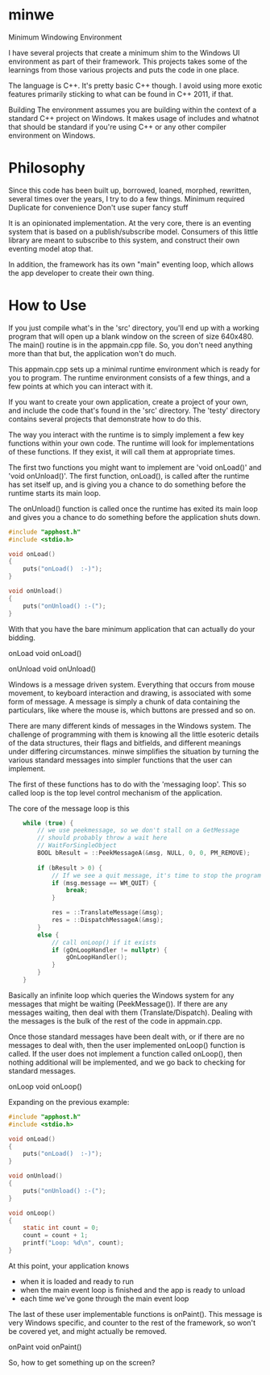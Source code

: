 # minwe
 Minimum Windowing Environment

I have several projects that create a minimum shim to the Windows UI environment as part of their framework.  This projects takes some of the learnings from those various projects and puts the code in one place.

The language is C++.  It's pretty basic C++ though.  I avoid using more exotic features
primarily sticking to what can be found in C++ 2011, if that.

Building
The environment assumes you are building within the context of a standard C++ project
on Windows.  It makes usage of includes and whatnot that should be standard if you're
using C++ or any other compiler environment on Windows.

Philosophy
==========
Since this code has been built up, borrowed, loaned, morphed, rewritten, several
times over the years, I try to do a few things.
Minimum required
Duplicate for convenience
Don't use super fancy stuff

It is an opinionated implementation.  At the very core, there is an eventing
system that is based on a publish/subscribe model.  Consumers of this little library
are meant to subscribe to this system, and construct their own eventing model atop that.

In addition, the framework has its own "main" eventing loop, which allows the app
developer to create their own thing.

How to Use
==========
If you just compile what's in the 'src' directory, you'll end up with a working
program that will open up a blank window on the screen of size 640x480.  The main() 
routine is in the appmain.cpp file.  So, you don't need anything more than that
but, the application won't do much.

This appmain.cpp sets up a minimal runtime environment which is ready for 
you to program.  The runtime environment consists of a few things, and a few
points at which you can interact with it.


If you want to create your own application, create a project of your own, and
include the code that's found in the 'src' directory.  The 'testy' directory
contains several projects that demonstrate how to do this.

The way you interact with the runtime is to simply implement a few key
functions within your own code.  The runtime will look for implementations
of these functions.  If they exist, it will call them at appropriate times.

The first two functions you might want to implement are 'void onLoad()' and
'void onUnload()'.  The first function, onLoad(), is called after the runtime
has set itself up, and is giving you a chance to do something before
the runtime starts its main loop.

The onUnload() function is called once the runtime has exited its main loop
and gives you a chance to do something before the application shuts down.

```C
#include "apphost.h"
#include <stdio.h>

void onLoad()
{
	puts("onLoad()  :-)");
}

void onUnload()
{
	puts("onUnload() :-(");
}
```

With that you have the bare minimum application that can actually do
your bidding.

onLoad
void onLoad()

onUnload
void onUnload()

Windows is a message driven system.  Everything that occurs from mouse
movement, to keyboard interaction and drawing, is associated with some
form of message.  A message is simply a chunk of data containing the
particulars, like where the mouse is, which buttons are pressed and so on.

There are many different kinds of messages in the Windows system.  The
challenge of programming with them is knowing all the little esoteric details
of the data structures, their flags and bitfields, and different meanings
under differing circumstances.  minwe simplifies the situation by 
turning the various standard messages into simpler functions that the 
user can implement.

The first of these functions has to do with the 'messaging loop'.  This
so called loop is the top level control mechanism of the application.

The core of the message loop is this

```C
    while (true) {
        // we use peekmessage, so we don't stall on a GetMessage
        // should probably throw a wait here
        // WaitForSingleObject
        BOOL bResult = ::PeekMessageA(&msg, NULL, 0, 0, PM_REMOVE);
        
        if (bResult > 0) {
            // If we see a quit message, it's time to stop the program
            if (msg.message == WM_QUIT) {
                break;
            }

            res = ::TranslateMessage(&msg);
            res = ::DispatchMessageA(&msg);
        }
        else {
            // call onLoop() if it exists
            if (gOnLoopHandler != nullptr) {
                gOnLoopHandler();
            }
        }
    }
```

Basically an infinite loop which queries the Windows system for 
any messages that might be waiting (PeekMessage()).  If there are
any messages waiting, then deal with them (Translate/Dispatch).
Dealing with the messages is the bulk of the rest of the code
in appmain.cpp.

Once those standard messages have been dealt with, or if there
are no messages to deal with, then the user implemented 
onLoop() function is called.  If the user does not implement
a function called onLoop(), then nothing additional will be
implemented, and we go back to checking for standard messages.

onLoop
void onLoop()

Expanding on the previous example:

```C
#include "apphost.h"
#include <stdio.h>

void onLoad()
{
	puts("onLoad()  :-)");
}

void onUnload()
{
	puts("onUnload() :-(");
}

void onLoop()
{
	static int count = 0;
	count = count + 1;
	printf("Loop: %d\n", count);
}
```

At this point, your application knows 
* when it is loaded and ready to run
* when the main event loop is finished and the app is ready to unload
* each time we've gone through the main event loop

The last of these user implementable functions is onPaint().  This message
is very Windows specific, and counter to the rest of the framework, so 
won't be covered yet, and might actually be removed.

onPaint
void onPaint()


So, how to get something up on the screen?



